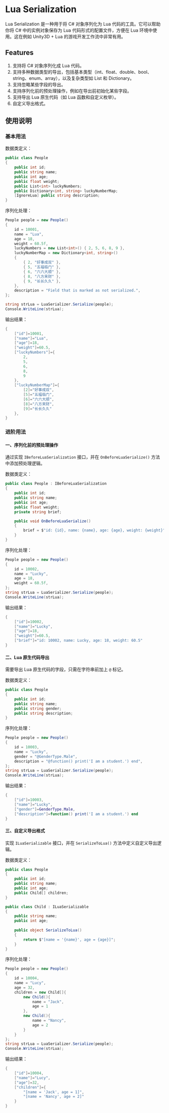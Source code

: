 # Lua Serialization
Lua Serialization 是一种用于将 C# 对象序列化为 Lua 代码的工具。它可以帮助你将 C# 中的实例对象保存为 Lua 代码形式的配置文件，方便在 Lua 环境中使用。这在例如 Unity3D + Lua 的游戏开发工作流中非常有用。

## Features
1. 支持将 C# 对象序列化成 Lua 代码。
2. 支持多种数据类型的导出，包括基本类型（int、float、double、bool、string、enum、array），以及复杂类型如 List 和 Dictionary。
3. 支持忽略某些字段的导出。
4. 支持序列化前的预处理操作，例如在导出前初始化某些字段。
5. 支持导出 Lua 原生代码（如 Lua 函数和自定义枚举）。
6. 自定义导出格式。

## 使用说明

### 基本用法

数据类定义：
```csharp
public class People
{
    public int id;
    public string name;
    public int age;
    public float weight;
    public List<int> luckyNumbers;
    public Dictionary<int, string> luckyNumberMap;
    [IgnoreLua] public string description;
}
```

序列化处理：
```csharp
People people = new People()
{
    id = 10001,
    name = "Lua",
    age = 18,
    weight = 60.5f,
    luckyNumbers = new List<int>() { 2, 5, 6, 8, 9 },
    luckyNumberMap = new Dictionary<int, string>()
    {
        { 2, "好事成双" },
        { 5, "五福临门" },
        { 6, "六六大顺" },
        { 8, "八方来财" },
        { 9, "长长久久" },
    },
    description = "Field that is marked as not serialized.",
};

string strLua = LuaSerializer.Serialize(people);
Console.WriteLine(strLua);
```

输出结果：
```lua
{
    ["id"]=10001,
    ["name"]="Lua",
    ["age"]=18,
    ["weight"]=60.5,
    ["luckyNumbers"]={
        2,
        5,
        6,
        8,
        9
    },
    ["luckyNumberMap"]={
        [2]="好事成双",
        [5]="五福临门",
        [6]="六六大顺",
        [8]="八方来财",
        [9]="长长久久"
    },
}
```

### 进阶用法
#### 一、序列化前的预处理操作
通过实现 `IBeforeLuaSerialization` 接口，并在 `OnBeforeLuaSerialize()` 方法中添加预处理逻辑。

数据类定义：
```csharp
public class People : IBeforeLuaSerialization
{
    public int id;
    public string name;
    public int age;
    public float weight;
    private string brief;

    public void OnBeforeLuaSerialize()
    {
        brief = $"id: {id}, name: {name}, age: {age}, weight: {weight}";
    }
}
```

序列化处理：
```csharp
People people = new People()
{
    id = 10002,
    name = "Lucky",
    age = 18,
    weight = 60.5f,
};
string strLua = LuaSerializer.Serialize(people);
Console.WriteLine(strLua);
```

输出结果：
```lua
{
    ["id"]=10002,
    ["name"]="Lucky",
    ["age"]=18,
    ["weight"]=60.5,
    ["brief"]="id: 10002, name: Lucky, age: 18, weight: 60.5"
}
```

#### 二、Lua 原生代码导出
需要导出 Lua 原生代码的字段，只需在字符串前加上 `@` 标记。

数据类定义：
```csharp
public class People
{
    public int id;
    public string name;
    public string gender;
    public string description;
}
```

序列化处理：
```csharp
People people = new People()
{
    id = 10003,
    name = "Lucky",
    gender = "@GenderType.Male",
    description = "@function() print('I am a student.') end",
};
string strLua = LuaSerializer.Serialize(people);
Console.WriteLine(strLua);
```

输出结果：
```lua
{
    ["id"]=10003,
    ["name"]="Lucky",
    ["gender"]=GenderType.Male,
    ["description"]=function() print('I am a student.') end
}
```

#### 三、自定义导出格式
实现 `ILuaSerializable` 接口，并在 `SerializeToLua()` 方法中定义自定义导出逻辑。

数据类定义：
```csharp
public class People
{
    public int id;
    public string name;
    public int age;
    public Child[] children;
}

public class Child : ILuaSerializable
{
    public string name;
    public int age;
    
    public object SerializeToLua()
    {
        return $"[name = '{name}', age = {age}]";
    }
}
```

序列化处理：
```csharp
People people = new People()
{
    id = 10004,
    name = "Lucy",
    age = 32,
    children = new Child[]{
        new Child(){
            name = "Jack",
            age = 1
        },
        new Child(){
            name = "Nancy",
            age = 2
        }
    }
};
string strLua = LuaSerializer.Serialize(people);
Console.WriteLine(strLua);
```

输出结果：
```lua
{
    ["id"]=10004,
    ["name"]="Lucy",
    ["age"]=32,
    ["children"]={
        "[name = 'Jack', age = 1]",
        "[name = 'Nancy', age = 2]"
    }
}
```
 
